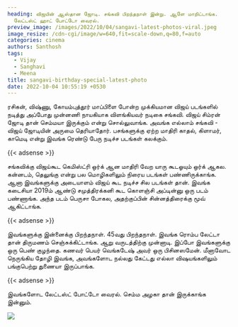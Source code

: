 ```yaml
---
heading: விஜயின் ஆஸ்தான ஜோடி. சங்கவி பிறந்தநாள் இன்று. ஆளே மாறிட்டாங்க.
  லேட்டஸ்ட் ஹாட் போட்டோ வைரல்.
preview_image: /images/2022/10/04/sangavi-latest-photos-viral.jpeg
image_resize: /cdn-cgi/image/w=640,fit=scale-down,q=80,f=auto
categories: cinema
authors: Santhosh
tags:
  - Vijay
  - Sanghavi
  - Meena
title: sangavi-birthday-special-latest-photo
date: 2022-10-04 10:55:19 +0530
---
```



ரசிகன், விஷ்ணு, கோயம்புத்தூர் மாப்பிளை போன்ற முக்கியமான விஜய் படங்களில் நடித்து அப்போது முன்னணி நாயகியாக விளங்கியவர் நடிகை சங்கவி. விஜய் சிம்ரன் ஜோடி தான் செம்மயா இருக்கும் என்று சொல்லுவாங்க. அவங்க எல்லாம் சங்கவி - விஜய் ஜோடியின் அருமை தெரியாதோர். பசங்களுக்கு ஏற்ற மாதிரி காதல், கிளாமர், காமெடி என்று இவங்க ரெண்டு பேரு நடிச்ச படங்கள் கலக்கும்.

{{< adsense >}}

சங்கவிக்கு விஜய்கூட கெமிஸ்ட்ரி ஒர்க் ஆன மாதிரி வேற யாரு கூடஓயும் ஒர்க் ஆகல. கன்னடம், தெலுங்கு என்று பல மொழிகளிலும் நிரைய படங்கள் பண்ணிருக்காங்க. ஆனா இவங்களுக்கு அடையாளம் விஜய் கூட நடிச்ச சில படங்கள் தான். இவங்க கடைசியா 2019ம் ஆண்டு சமுத்திரக்கனி கூட கொளஞ்சி அப்டின்னு ஒரு படம் பண்ணாங்க. அந்த படம் பெருசா போகல, அதற்குப்பின் சின்னத்திரைக்கு மூவ் ஆகிட்டாங்க.

{{< adsense >}}

இவங்களுக்கு இன்னைக்கு பிறந்தநாள். 45வது பிறந்தநாள். இவங்க ரொம்ப லேட்டா தான் திருமணம் செஞ்சுக்கிட்டாங்க. ஆறு வருடத்திற்கு முன்னாடி. இப்போ இவங்களுக்கு ஒரு பெண் குழந்தை. கணவர் பெயர் வெங்கடேஷ் அவர் ஒரு பிசினஸமேன். மீனாவோட நெருங்கிய தோழி இவங்க, அவங்களோட நல்லது கேட்டது எல்லா விஷயங்களிலும் பங்குபெற்று துணையா இருப்பாங்க.

{{< adsense >}}

இவங்களோட லேட்டஸ்ட் போட்டோ வைரல். செம்ம அழகா தான் இருக்காங்க இன்னும். 

![](/images/2022/10/04/sangavi-latest-photos.jpeg)